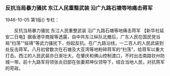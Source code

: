 ### 反抗当局暴力骚扰  东江人民重整武装  沿广九路石塘等地痛击蒋军

1946-10-05
第1版()
专栏：

　　反抗当局暴力骚扰
    东江人民重整武装
    沿广九路石塘等地痛击蒋军
    【新华社延安二日电】据香港华商报等透露，自中共东江纵队北撤后，广东人民在国民党当局“扫荡”“绥靖”等武力骚扰下，纷起反抗。在广九路沿线，一二百人的人民武装到处反击蒋军。八月初曾数次在石塘及大亚湾等地粉碎蒋军的“扫荡”，给蒋军以重大打击。西江的人民武装亦日渐壮大，在肇庆和佛山控制渡口，不时出击南路钦州防城一带。前十九路军将领张炎旧部在张妻郑坤仪领导下，结合当地人民，对抗蒋军的苛政。
